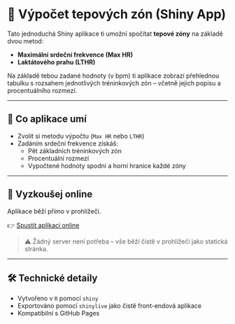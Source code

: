 # 💓 Výpočet tepových zón (Shiny App)

Tato jednoduchá Shiny aplikace ti umožní spočítat **tepové zóny** na základě dvou metod:

- **Maximální srdeční frekvence (Max HR)**
- **Laktátového prahu (LTHR)**

Na základě tebou zadané hodnoty (v bpm) ti aplikace zobrazí přehlednou tabulku s rozsahem jednotlivých tréninkových zón – včetně jejich popisu a procentuálního rozmezí.

---

## 🧠 Co aplikace umí

- Zvolit si metodu výpočtu (`Max HR` nebo `LTHR`)
- Zadáním srdeční frekvence získáš:
  - Pět základních tréninkových zón
  - Procentuální rozmezí
  - Vypočtené hodnoty spodní a horní hranice každé zóny

---

## 🚀 Vyzkoušej online

Aplikace běží přímo v prohlížeči.

👉 [Spustit aplikaci online](https://ondraklubal.github.io/hr_zony/)

> ⚠️ Žádný server není potřeba – vše běží čistě v prohlížeči jako statická stránka.

---

## 🛠️ Technické detaily

- Vytvořeno v `R` pomocí `shiny`
- Exportováno pomocí `shinylive` jako čistě front-endová aplikace
- Kompatibilní s GitHub Pages
